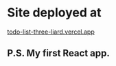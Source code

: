 # Site deployed at 
[todo-list-three-liard.vercel.app](https://todo-list-three-liard.vercel.app/)
## P.S. My first React app.

